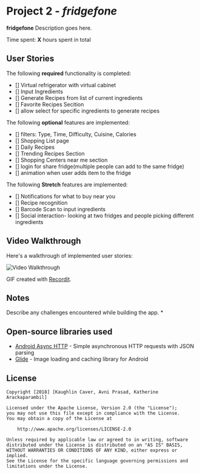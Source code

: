 # Project 2 - *fridgefone*

**fridgefone** Description goes here.

Time spent: **X** hours spent in total
## User Stories

The following **required** functionality is completed:

* [] Virtual refrigerator with virtual cabinet
* [] Input Ingredients
* [] Generate Recipes from list of current ingredients
* [] Favorite Recipes Secition
* [] allow select for specific ingredients to generate recipes


The following **optional** features are implemented:

* [] filters: Type, Time, Difficulty, Cuisine, Calories
* [] Shopping List page
* [] Daily Recipes
* [] Trending Recipes Section
* [] Shopping Centers near me section
* [] login for share fridge(multiple people can add to the same fridge)
* [] animation when user adds item to the fridge


The following **Stretch** features are implemented:

* [] Notifications for what to buy near you
* [] Recipe recognition
* [] Barcode Scan to input ingredients
* [] Social interaction- looking at two fridges and people picking different ingredients



## Video Walkthrough

Here's a walkthrough of implemented user stories:

<img src='VIDEO GOES HERE' title='Video Walkthrough' width='' alt='Video Walkthrough' />

GIF created with [Recordit](http://recordit.co/).

## Notes

Describe any challenges encountered while building the app.
*

## Open-source libraries used

- [Android Async HTTP](https://github.com/loopj/android-async-http) - Simple asynchronous HTTP requests with JSON parsing
- [Glide](https://github.com/bumptech/glide) - Image loading and caching library for Android

## License

    Copyright [2018] [Kaughlin Caver, Avni Prasad, Katherine Arackaparambil]

    Licensed under the Apache License, Version 2.0 (the "License");
    you may not use this file except in compliance with the License.
    You may obtain a copy of the License at

        http://www.apache.org/licenses/LICENSE-2.0

    Unless required by applicable law or agreed to in writing, software
    distributed under the License is distributed on an "AS IS" BASIS,
    WITHOUT WARRANTIES OR CONDITIONS OF ANY KIND, either express or implied.
    See the License for the specific language governing permissions and
    limitations under the License.
